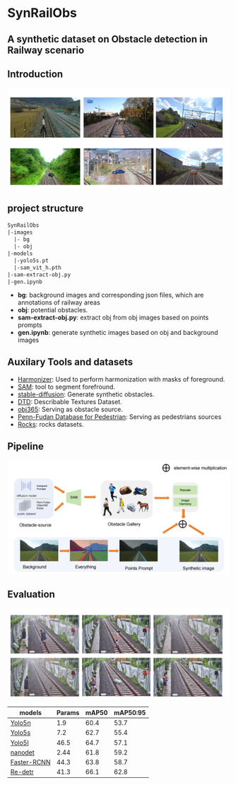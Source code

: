 # SynRailObs

## A synthetic dataset on Obstacle detection in Railway scenario

## Introduction
![intro](md-imgs/samples.png)


## project structure
```
SynRailObs
|-images
  |- bg
  |- obj
|-models
  |-yolo5s.pt
  |-sam_vit_h.pth
|-sam-extract-obj.py
|-gen.ipynb
```
* **bg**: background images and corresponding json files, which are annotations
of railway areas  
* **obj**: potential obstacles.
* **sam-extract-obj.py**: extract obj from obj images based on points prompts  
* **gen.ipynb**: generate synthetic images based on obj and background images

## Auxilary Tools and datasets
* [Harmonizer](https://github.com/ZHKKKe/Harmonizer): Used to perform harmonization
with masks of foreground.
* [SAM](https://github.com/facebookresearch/segment-anything): tool to segment forefround.
* [stable-diffusion](https://huggingface.co/stabilityai/stable-diffusion-2-1): Generate synthetic obstacles.
* [DTD](https://www.robots.ox.ac.uk/~vgg/data/dtd/): Describable Textures Dataset.
* [obj365](https://www.objects365.org/overview.html): Serving as obstacle source.
* [Penn-Fudan Database for Pedestrian](https://www.cis.upenn.edu/~jshi/ped_html/): Serving as pedestrians sources
* [Rocks](https://www.kaggle.com/datasets/salmaneunus/rock-classification): rocks datasets.

## Pipeline
![intro](md-imgs/workflow.png)

## Evaluation
![evaluation](md-imgs/evaluation.png)


| models                                                       | Params | mAP50 | mAP50:95 |
|--------------------------------------------------------------|--------|-------|----------|
| [Yolo5n](https://github.com/ultralytics/yolov5)              | 1.9    | 60.4  | 53.7     |
| [Yolo5s](https://github.com/ultralytics/yolov5)              | 7.2    | 62.7  | 55.4     |
| [Yolo5l](https://github.com/ultralytics/yolov5)              | 46.5   | 64.7  | 57.1     |
| [nanodet](https://github.com/RangiLyu/nanodet)               | 2.44   | 61.8  | 59.2     |
| [Faster-RCNN](https://github.com/jwyang/faster-rcnn.pytorch) | 44.3   | 63.8  | 58.7     |
| [Re-detr](https://docs.ultralytics.com/models/rtdetr/)       | 41.3   | 66.1  | 62.8     |
